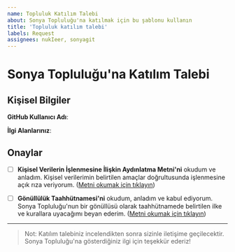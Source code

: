 ```yaml
---
name: Topluluk Katılım Talebi
about: Sonya Topluluğu'na katılmak için bu şablonu kullanın
title: 'Topluluk katılım talebi'
labels: Request
assignees: nukIeer, sonyagit
---
```


# Sonya Topluluğu'na Katılım Talebi

## Kişisel Bilgiler

**GitHub Kullanıcı Adı**: 

**İlgi Alanlarınız**:

## Onaylar

- [ ] **Kişisel Verilerin İşlenmesine İlişkin Aydınlatma Metni'ni** okudum ve anladım. Kişisel verilerimin belirtilen amaçlar doğrultusunda işlenmesine açık rıza veriyorum. ([Metni okumak için tıklayın](../../docs/PRIVACY_POLICY.md))

- [ ] **Gönüllülük Taahhütnamesi'ni** okudum, anladım ve kabul ediyorum. Sonya Topluluğu'nun bir gönüllüsü olarak taahhütnamede belirtilen ilke ve kurallara uyacağımı beyan ederim. ([Metni okumak için tıklayın](../../docs/VOLUNTEER_COMMITMENT.md))

---

> Not: Katılım talebiniz incelendikten sonra sizinle iletişime geçilecektir. Sonya Topluluğu'na gösterdiğiniz ilgi için teşekkür ederiz!
